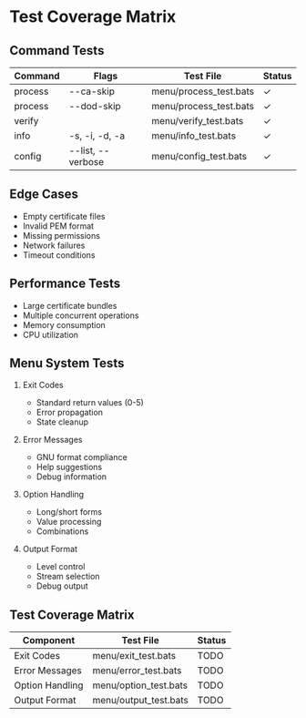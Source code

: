 # Test Coverage Matrix

## Command Tests

| Command | Flags | Test File | Status |
|---------|-------|-----------|---------|
| process | --ca-skip | menu/process_test.bats | ✓ |
| process | --dod-skip | menu/process_test.bats | ✓ |
| verify | <cert-file> | menu/verify_test.bats | ✓ |
| info | -s, -i, -d, -a | menu/info_test.bats | ✓ |
| config | --list, --verbose | menu/config_test.bats | ✓ |

## Edge Cases

- Empty certificate files
- Invalid PEM format
- Missing permissions
- Network failures
- Timeout conditions

## Performance Tests

- Large certificate bundles
- Multiple concurrent operations
- Memory consumption
- CPU utilization

## Menu System Tests

1. Exit Codes
   - Standard return values (0-5)
   - Error propagation
   - State cleanup

2. Error Messages
   - GNU format compliance
   - Help suggestions
   - Debug information

3. Option Handling
   - Long/short forms
   - Value processing
   - Combinations

4. Output Format
   - Level control
   - Stream selection
   - Debug output

## Test Coverage Matrix

| Component | Test File | Status |
|-----------|-----------|---------|
| Exit Codes | menu/exit_test.bats | TODO |
| Error Messages | menu/error_test.bats | TODO |
| Option Handling | menu/option_test.bats | TODO |
| Output Format | menu/output_test.bats | TODO |
